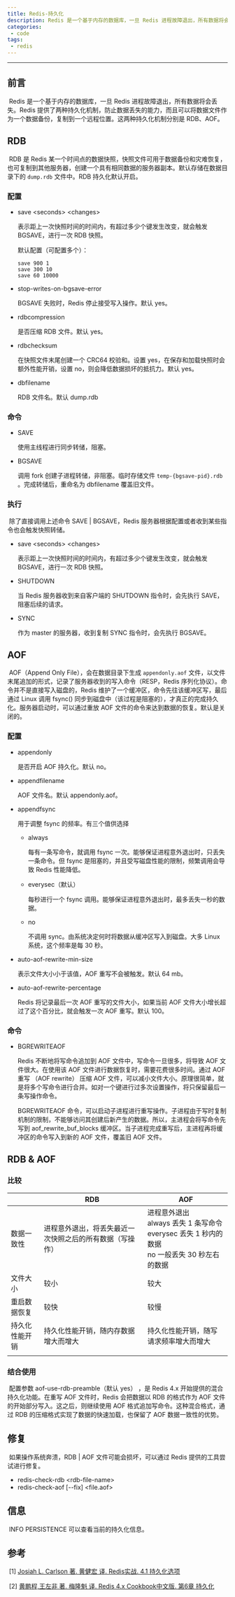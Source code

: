 ```yaml
---
title: Redis-持久化
description: Redis 是一个基于内存的数据库，一旦 Redis 进程故障退出，所有数据将会丢失。Redis 提供了两种持久化机制，防止数据丢失的能力，而且可以将数据文件作为一个数据备份，复制到一个远程位置。这两种持久化机制分别是 RDB、AOF。
categories: 
 - code
tags:
 - redis
---
```


------

## 前言

​	Redis 是一个基于内存的数据库，一旦 Redis 进程故障退出，所有数据将会丢失。Redis 提供了两种持久化机制，防止数据丢失的能力，而且可以将数据文件作为一个数据备份，复制到一个远程位置。这两种持久化机制分别是 RDB、AOF。

## RDB

​	RDB 是 Redis 某一个时间点的数据快照，快照文件可用于数据备份和灾难恢复，也可复制到其他服务器，创建一个具有相同数据的服务器副本。默认存储在数据目录下的 `dump.rdb` 文件中。RDB 持久化默认开启。

### 配置

- save \<seconds\> \<changes\>

  表示距上一次快照时间的时间内，有超过多少个键发生改变，就会触发 BGSAVE，进行一次 RDB 快照。

  默认配置（可配置多个）：

  ```properties
  save 900 1
  save 300 10
  save 60 10000
  ```

- stop-writes-on-bgsave-error

  BGSAVE 失败时，Redis 停止接受写入操作。默认 yes。

- rdbcompression

  是否压缩 RDB 文件。默认 yes。

- rdbchecksum

  在快照文件末尾创建一个 CRC64 校验和。设置 yes，在保存和加载快照时会额外性能开销，设置 no，则会降低数据损坏的抵抗力。默认 yes。

- dbfilename

  RDB 文件名。默认 dump.rdb

### 命令

- SAVE

  使用主线程进行同步转储，阻塞。

- BGSAVE

  调用 fork 创建子进程转储，非阻塞。临时存储文件 `temp-{bgsave-pid}.rdb` 。完成转储后，重命名为 dbfilename 覆盖旧文件。

### 执行

​	除了直接调用上述命令 SAVE \| BGSAVE，Redis 服务器根据配置或者收到某些指令也会触发快照转储。

- save \<seconds\> \<changes\>

  表示距上一次快照时间的时间内，有超过多少个键发生改变，就会触发 BGSAVE，进行一次 RDB 快照。

- SHUTDOWN

  当 Redis 服务器收到来自客户端的 SHUTDOWN 指令时，会先执行 SAVE，阻塞后续的请求。

- SYNC

  作为 master 的服务器，收到复制 SYNC 指令时，会先执行 BGSAVE。

## AOF

​	AOF（Append Only File），会在数据目录下生成 `appendonly.aof` 文件，以文件末尾追加的形式，记录了服务器收到的写入命令（RESP，Redis 序列化协议）。命令并不是直接写入磁盘的，Redis 维护了一个缓冲区，命令先往该缓冲区写，最后通过 Linux 调用 fsync() 同步到磁盘中（该过程是阻塞的），才真正的完成持久化。服务器启动时，可以通过重放 AOF 文件的命令来达到数据的恢复。默认是关闭的。

### 配置 

- appendonly

  是否开启 AOF 持久化。默认 no。

- appendfilename

  AOF 文件名。默认 appendonly.aof。

- appendfsync

  用于调整 fsync 的频率。有三个值供选择

  - always

    每有一条写命令，就调用 fsync 一次。能够保证进程意外退出时，只丢失一条命令。但 fsync 是阻塞的，并且受写磁盘性能的限制，频繁调用会导致 Redis 性能降低。

  - everysec（默认）

    每秒进行一个 fsync 调用。能够保证进程意外退出时，最多丢失一秒的数据。

  - no

    不调用 sync。由系统决定何时将数据从缓冲区写入到磁盘。大多 Linux 系统，这个频率是每 30 秒。

- auto-aof-rewrite-min-size

  表示文件大小小于该值，AOF 重写不会被触发。默认 64 mb。

- auto-aof-rewrite-percentage

  Redis 将记录最后一次 AOF 重写的文件大小，如果当前 AOF 文件大小增长超过了这个百分比，就会触发一次 AOF	重写。默认 100。

### 命令

- BGREWRITEAOF

  Redis 不断地将写命令追加到 AOF 文件中，写命令一旦很多，将导致 AOF 文件很大。在使用该 AOF 文件进行数据恢复时，需要花费很多时间。通过 AOF  重写 （AOF rewrite） 压缩 AOF 文件，可以减小文件大小。原理很简单，就是将多个写命令进行合并。如对一个键进行过多次设置操作，将只保留最后一条写操作命令。

  BGREWRITEAOF 命令，可以启动子进程进行重写操作。子进程由于写时复制机制的限制，不能够访问其创建后新产生的数据。所以，主进程会将写命令先写到 aof_rewrite_buf_blocks 缓冲区。当子进程完成重写后，主进程再将缓冲区的命令写入到新的 AOF 文件，覆盖旧 AOF 文件。

## RDB & AOF

### 比较

|                | RDB                                                      | AOF                                                          |
| -------------- | -------------------------------------------------------- | ------------------------------------------------------------ |
| 数据一致性     | 进程意外退出，将丢失最近一次快照之后的所有数据（写操作） | 进程意外退出<br />always 丢失 1 条写命令<br />everysec 丢失 1 秒内的数据<br />no 一般丢失 30 秒左右的数据 |
| 文件大小       | 较小                                                     | 较大                                                         |
| 重启数据恢复   | 较快                                                     | 较慢                                                         |
| 持久化性能开销 | 持久化性能开销，随内存数据增大而增大                     | 持久化性能开销，随写请求频率增大而增大                       |
|                |                                                          |                                                              |

### 结合使用

​	配置参数 aof-use-rdb-preamble（默认 yes） ，是 Redis 4.x 开始提供的混合持久化功能。在重写 AOF 文件时，Redis 会把数据以 RDB 的格式作为 AOF 文件的开始部分写入。这之后，则继续使用 AOF 格式追加写命令。这种混合格式，通过 RDB 的压缩格式实现了数据的快速加载，也保留了 AOF 数据一致性的优势。

## 修复

​	如果操作系统奔溃，RDB \| AOF 文件可能会损坏，可以通过 Redis 提供的工具尝试进行修复。

- redis-check-rdb \<rdb-file-name\>
- redis-check-aof [--fix] \<file.aof\>

## 信息

​	INFO PERSISTENCE 可以查看当前的持久化信息。

## 参考

​	\[1\] [Josiah L. Carlson 著. 黄健宏 译. Redis实战. 4.1 持久化选项](<https://book.douban.com/subject/26612779/>)

​	\[2\] [黄鹏程,王左非 著. 梅隆魁 译. Redis 4.x Cookbook中文版. 第6章 持久化](<https://book.douban.com/subject/30227261/>)

